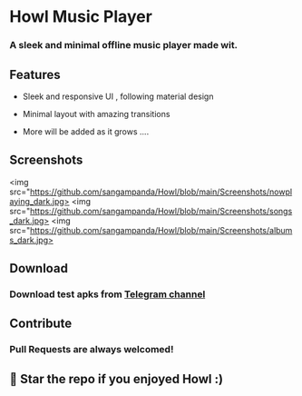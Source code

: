 # Howl Music Player

### A sleek and minimal offline music player made wit. 


## Features 

- Sleek and responsive UI , following material design

- Minimal layout with amazing transitions 

- More will be added as it grows ....


## Screenshots


<img src="https://github.com/sangampanda/Howl/blob/main/Screenshots/nowplaying_dark.jpg> <img src="https://github.com/sangampanda/Howl/blob/main/Screenshots/songs_dark.jpg> <img src="https://github.com/sangampanda/Howl/blob/main/Screenshots/albums_dark.jpg>

  
## Download

### Download test apks from [Telegram channel](https://telegram.me/IamlookerBuilds)


## Contribute 

### Pull Requests are always welcomed! 

## 🌟 Star  the repo if you enjoyed Howl :)
